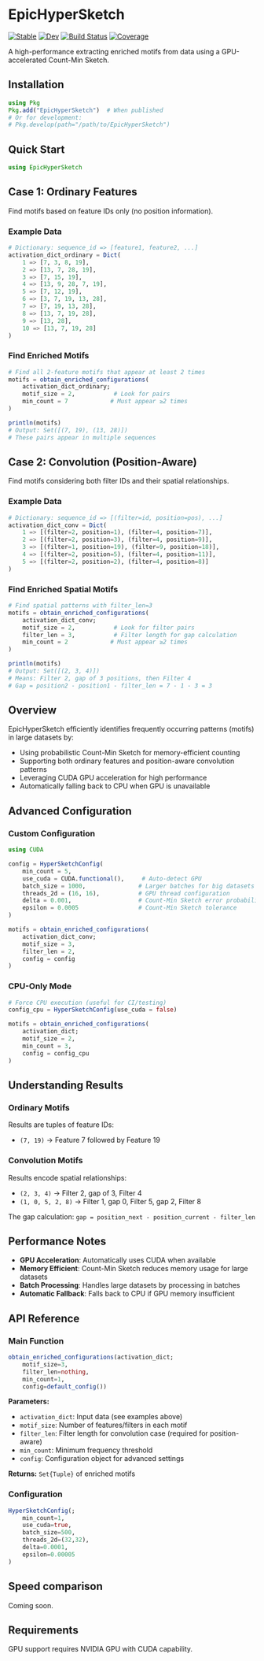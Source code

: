 # EpicHyperSketch

[![Stable](https://img.shields.io/badge/docs-stable-blue.svg)](https://kchu25.github.io/EpicHyperSketch.jl/stable/)
[![Dev](https://img.shields.io/badge/docs-dev-blue.svg)](https://kchu25.github.io/EpicHyperSketch.jl/dev/)
[![Build Status](https://github.com/kchu25/EpicHyperSketch.jl/actions/workflows/CI.yml/badge.svg?branch=main)](https://github.com/kchu25/EpicHyperSketch.jl/actions/workflows/CI.yml?query=branch%3Amain)
[![Coverage](https://codecov.io/gh/kchu25/EpicHyperSketch.jl/branch/main/graph/badge.svg)](https://codecov.io/gh/kchu25/EpicHyperSketch.jl)

A high-performance extracting enriched motifs from data using a GPU-accelerated Count-Min Sketch.

## Installation

```julia
using Pkg
Pkg.add("EpicHyperSketch")  # When published
# Or for development:
# Pkg.develop(path="/path/to/EpicHyperSketch")
```

## Quick Start

```julia
using EpicHyperSketch
```

## Case 1: Ordinary Features

Find motifs based on feature IDs only (no position information).

### Example Data
```julia
# Dictionary: sequence_id => [feature1, feature2, ...]
activation_dict_ordinary = Dict(
    1 => [7, 3, 8, 19],
    2 => [13, 7, 28, 19],
    3 => [7, 15, 19],
    4 => [13, 9, 28, 7, 19],
    5 => [7, 12, 19],
    6 => [3, 7, 19, 13, 28],
    7 => [7, 19, 13, 28],
    8 => [13, 7, 19, 28],
    9 => [13, 28],
    10 => [13, 7, 19, 28]
)
```

### Find Enriched Motifs
```julia
# Find all 2-feature motifs that appear at least 2 times
motifs = obtain_enriched_configurations(
    activation_dict_ordinary;
    motif_size = 2,           # Look for pairs
    min_count = 7            # Must appear ≥2 times
)

println(motifs)
# Output: Set([(7, 19), (13, 28)])
# These pairs appear in multiple sequences
```

## Case 2: Convolution (Position-Aware)

Find motifs considering both filter IDs and their spatial relationships.

### Example Data
```julia
# Dictionary: sequence_id => [(filter=id, position=pos), ...]
activation_dict_conv = Dict(
    1 => [(filter=2, position=1), (filter=4, position=7)],
    2 => [(filter=2, position=3), (filter=4, position=9)], 
    3 => [(filter=1, position=19), (filter=9, position=18)],
    4 => [(filter=2, position=5), (filter=4, position=11)],
    5 => [(filter=2, position=2), (filter=4, position=8)]
)
```

### Find Enriched Spatial Motifs
```julia
# Find spatial patterns with filter_len=3
motifs = obtain_enriched_configurations(
    activation_dict_conv;
    motif_size = 2,           # Look for filter pairs  
    filter_len = 3,           # Filter length for gap calculation
    min_count = 2            # Must appear ≥2 times
)

println(motifs)
# Output: Set([(2, 3, 4)])
# Means: Filter 2, gap of 3 positions, then Filter 4
# Gap = position2 - position1 - filter_len = 7 - 1 - 3 = 3
```

## Overview

EpicHyperSketch efficiently identifies frequently occurring patterns (motifs) in large datasets by:
- Using probabilistic Count-Min Sketch for memory-efficient counting
- Supporting both ordinary features and position-aware convolution patterns
- Leveraging CUDA GPU acceleration for high performance
- Automatically falling back to CPU when GPU is unavailable


## Advanced Configuration

### Custom Configuration
```julia
using CUDA

config = HyperSketchConfig(
    min_count = 5,
    use_cuda = CUDA.functional(),     # Auto-detect GPU
    batch_size = 1000,               # Larger batches for big datasets
    threads_2d = (16, 16),           # GPU thread configuration
    delta = 0.001,                   # Count-Min Sketch error probability
    epsilon = 0.0005                 # Count-Min Sketch tolerance
)

motifs = obtain_enriched_configurations(
    activation_dict_conv;
    motif_size = 3,
    filter_len = 2, 
    config = config
)
```

### CPU-Only Mode
```julia
# Force CPU execution (useful for CI/testing)
config_cpu = HyperSketchConfig(use_cuda = false)

motifs = obtain_enriched_configurations(
    activation_dict;
    motif_size = 2,
    min_count = 3,
    config = config_cpu
)
```

## Understanding Results

### Ordinary Motifs
Results are tuples of feature IDs:
- `(7, 19)` → Feature 7 followed by Feature 19

### Convolution Motifs  
Results encode spatial relationships:
- `(2, 3, 4)` → Filter 2, gap of 3, Filter 4
- `(1, 0, 5, 2, 8)` → Filter 1, gap 0, Filter 5, gap 2, Filter 8

The gap calculation: `gap = position_next - position_current - filter_len`

## Performance Notes

- **GPU Acceleration**: Automatically uses CUDA when available
- **Memory Efficient**: Count-Min Sketch reduces memory usage for large datasets  
- **Batch Processing**: Handles large datasets by processing in batches
- **Automatic Fallback**: Falls back to CPU if GPU memory insufficient

## API Reference

### Main Function
```julia
obtain_enriched_configurations(activation_dict; 
    motif_size=3, 
    filter_len=nothing, 
    min_count=1, 
    config=default_config())
```

**Parameters:**
- `activation_dict`: Input data (see examples above)
- `motif_size`: Number of features/filters in each motif
- `filter_len`: Filter length for convolution case (required for position-aware)
- `min_count`: Minimum frequency threshold  
- `config`: Configuration object for advanced settings

**Returns:** `Set{Tuple}` of enriched motifs

### Configuration
```julia
HyperSketchConfig(;
    min_count=1,
    use_cuda=true, 
    batch_size=500,
    threads_2d=(32,32),
    delta=0.0001,
    epsilon=0.00005
)
```
## Speed comparison
Coming soon.

## Requirements

GPU support requires NVIDIA GPU with CUDA capability.

